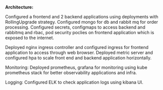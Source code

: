 **Architecture:**

Configured a frontend and 2 backend applications using deployments with RollingUpgrade strategy. Configured mongo for db and rabbit mq for order processing. Configured secrets, configmaps to access backend and rabbitmq and rbac, pod security poclies on frontend application which is exposed to the internet.

Deployed nginx ingress controller and configured ingress for frontend application to access through web browser. Deployed metric server and configured hpa to scale front end and backend application horizontally.

Monitoring:
Deployed prometheus, grafana for monitoring using kube prometheus stack for better observability applications and infra.

Logging:
Configured ELK to check application logs using kibana UI.

